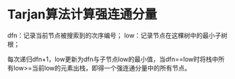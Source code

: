 # Tarjan算法计算强连通分量

dfn：记录当前节点被搜索到的次序编号；
low：记录节点在这棵树中的最小子树根；

每次递归dfn+1，low更新为dfn与子节点low的最小值，当dfn==low时将栈中所有low>=当前low的元素出栈，即得一个强连通分量中的所有节点。
